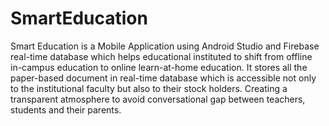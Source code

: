 # SmartEducation
Smart Education is a Mobile Application using Android Studio and Firebase real-time database which helps educational instituted to shift from offline in-campus education to online learn-at-home education. It stores all the paper-based document in real-time database which is accessible not only to the institutional faculty but also to their stock holders. Creating a transparent atmosphere to avoid conversational gap between teachers, students and their parents.
